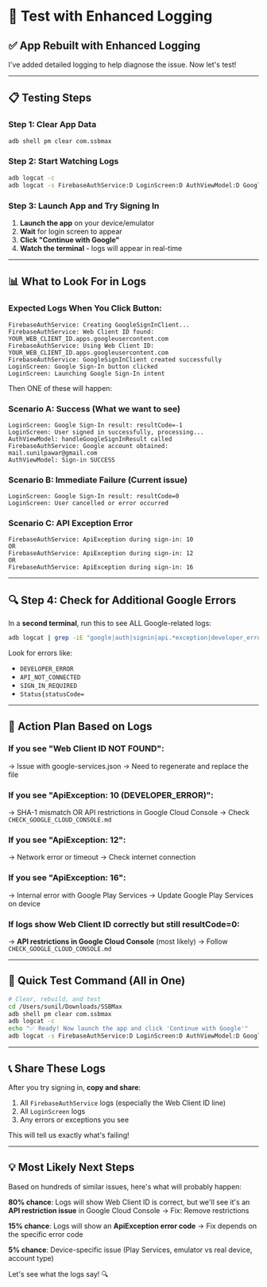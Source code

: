 # 🧪 Test with Enhanced Logging

## ✅ App Rebuilt with Enhanced Logging

I've added detailed logging to help diagnose the issue. Now let's test!

---

## 📋 Testing Steps

### Step 1: Clear App Data
```bash
adb shell pm clear com.ssbmax
```

### Step 2: Start Watching Logs
```bash
adb logcat -c
adb logcat -s FirebaseAuthService:D LoginScreen:D AuthViewModel:D GoogleAuth:V GoogleSignIn:V
```

### Step 3: Launch App and Try Signing In

1. **Launch the app** on your device/emulator
2. **Wait** for login screen to appear  
3. **Click "Continue with Google"**
4. **Watch the terminal** - logs will appear in real-time

---

## 📊 What to Look For in Logs

### Expected Logs When You Click Button:

```
FirebaseAuthService: Creating GoogleSignInClient...
FirebaseAuthService: Web Client ID found: YOUR_WEB_CLIENT_ID.apps.googleusercontent.com
FirebaseAuthService: Using Web Client ID: YOUR_WEB_CLIENT_ID.apps.googleusercontent.com
FirebaseAuthService: GoogleSignInClient created successfully
LoginScreen: Google Sign-In button clicked
LoginScreen: Launching Google Sign-In intent
```

Then ONE of these will happen:

### Scenario A: Success (What we want to see)
```
LoginScreen: Google Sign-In result: resultCode=-1
LoginScreen: User signed in successfully, processing...
AuthViewModel: handleGoogleSignInResult called
FirebaseAuthService: Google account obtained: mail.sunilpawar@gmail.com
AuthViewModel: Sign-in SUCCESS
```

### Scenario B: Immediate Failure (Current issue)
```
LoginScreen: Google Sign-In result: resultCode=0
LoginScreen: User cancelled or error occurred
```

### Scenario C: API Exception Error
```
FirebaseAuthService: ApiException during sign-in: 10
OR
FirebaseAuthService: ApiException during sign-in: 12
OR
FirebaseAuthService: ApiException during sign-in: 16
```

---

## 🔍 Step 4: Check for Additional Google Errors

In a **second terminal**, run this to see ALL Google-related logs:

```bash
adb logcat | grep -iE "google|auth|signin|api.*exception|developer_error"
```

Look for errors like:
- `DEVELOPER_ERROR`
- `API_NOT_CONNECTED`  
- `SIGN_IN_REQUIRED`
- `Status{statusCode=`

---

## 🎯 Action Plan Based on Logs

### If you see "Web Client ID NOT FOUND":
→ Issue with google-services.json
→ Need to regenerate and replace the file

### If you see "ApiException: 10 (DEVELOPER_ERROR)":
→ SHA-1 mismatch OR API restrictions in Google Cloud Console
→ Check `CHECK_GOOGLE_CLOUD_CONSOLE.md`

### If you see "ApiException: 12":
→ Network error or timeout
→ Check internet connection

### If you see "ApiException: 16":
→ Internal error with Google Play Services
→ Update Google Play Services on device

### If logs show Web Client ID correctly but still resultCode=0:
→ **API restrictions in Google Cloud Console** (most likely)
→ Follow `CHECK_GOOGLE_CLOUD_CONSOLE.md`

---

## 🚀 Quick Test Command (All in One)

```bash
# Clear, rebuild, and test
cd /Users/sunil/Downloads/SSBMax
adb shell pm clear com.ssbmax
adb logcat -c
echo "✅ Ready! Now launch the app and click 'Continue with Google'"
adb logcat -s FirebaseAuthService:D LoginScreen:D AuthViewModel:D GoogleAuth:V GoogleSignIn:V
```

---

## 📞 Share These Logs

After you try signing in, **copy and share**:

1. All `FirebaseAuthService` logs (especially the Web Client ID line)
2. All `LoginScreen` logs
3. Any errors or exceptions you see

This will tell us exactly what's failing!

---

## 💡 Most Likely Next Steps

Based on hundreds of similar issues, here's what will probably happen:

**80% chance**: Logs will show Web Client ID is correct, but we'll see it's an **API restriction issue** in Google Cloud Console → Fix: Remove restrictions

**15% chance**: Logs will show an **ApiException error code** → Fix depends on the specific error code

**5% chance**: Device-specific issue (Play Services, emulator vs real device, account type)

Let's see what the logs say! 🔍


